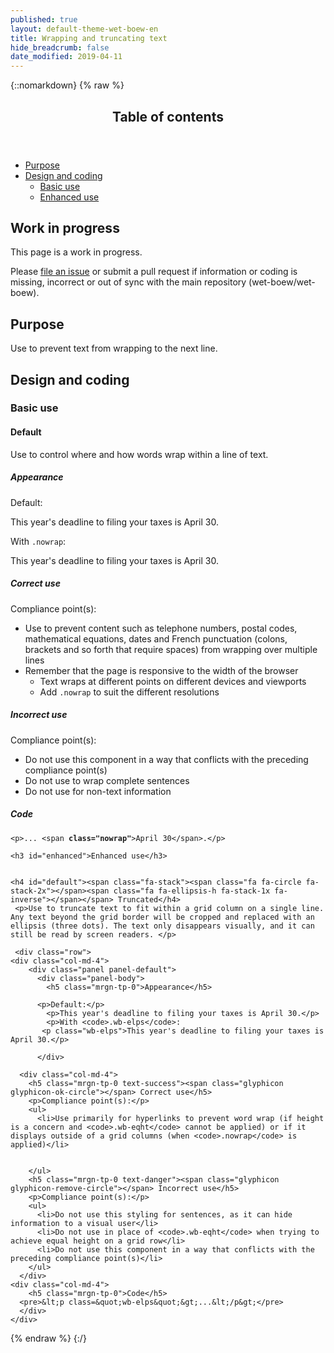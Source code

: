 ```yaml
---
published: true
layout: default-theme-wet-boew-en
title: Wrapping and truncating text
hide_breadcrumb: false
date_modified: 2019-04-11
---
```

{::nomarkdown}
{% raw %}
<span class="wb-prettify all-pre"></span>
 <div class="row">
    <nav role="navigation" class="col-md-8">
      <div class="panel panel-default">
        <header class="panel-heading">
          <h2 class="panel-title">Table of contents</h2>
        </header>
        <div class="panel-body">
          <ul>
            <li><a href="#purpose">Purpose</a></li>
            <li><a href="#design">Design and coding</a>
              <ul>
                <li><a href="#basic">Basic use</a> </li>
				<li><a href="#enhanced">Enhanced use</a> </li>
              </ul>
            </li>
          </ul>
        </div>
      </div>
    </nav>
    <section class="col-md-4">
      <div class="panel panel-warning">
        <div class="panel-body">
          <h2 class="mrgn-tp-0 h4 text-warning"><span class="fa fa-exclamation-triangle"></span> Work in progress</h2>
          <p>This page is a work in progress.</p>
          <p>Please <a href="https://github.com/wet-boew/wet-boew-styleguide/issues/new">file an issue</a> or submit a pull request if information or coding is missing, incorrect or out of sync with the main repository (wet-boew/wet-boew).</p>
        </div>
      </div>
    </section>
</div>
   <section>
  <h2 id="purpose"><span class="fa-stack"><span class="fa fa-circle fa-stack-2x"></span><span class="fa fa-info fa-stack-1x fa-inverse"></span></span> Purpose</h2>
  <p>Use to prevent text from wrapping to the next line.</p>
  <h2 id="design"><span class="fa-stack"><span class="fa fa-circle fa-stack-2x"></span><span class="fa fa-paint-brush fa-stack-1x fa-inverse"></span></span> Design and coding</h2>
  <h3 id="basic">Basic use</h3>
  <h4 id="default"><span class="fa-stack"><span class="fa fa-circle fa-stack-2x"></span><span class="fa fa-gears fa-stack-1x fa-inverse"></span></span> Default</h4>
  <p>Use to control where and how words wrap within a line of text. </p>
  <div class="row">
    <div class="col-md-4">
      <div class="panel panel-default">
        <div class="panel-body">
          <h5 class="mrgn-tp-0">Appearance</h5>
          <p>Default:</p>
          <p>This year's deadline to filing your taxes is  April 30.</p>
          <p class="mrgn-tp-lg">With <code>.nowrap</code>:</p>
          <p>This year's deadline to filing your taxes is <span class="nowrap">April 30</span>.</p>
        </div>
      </div>
    </div>
    <div class="col-md-4">
      <h5 class="mrgn-tp-0 text-success"><span class="glyphicon glyphicon-ok-circle"></span> Correct use</h5>
      <p>Compliance point(s):</p>
      <ul>
        <li>Use to prevent content such as telephone numbers, postal codes, mathematical equations, dates and French punctuation (colons, brackets and so forth that require spaces) from wrapping over multiple lines</li>
        <li>Remember that the page is responsive to the width of the browser
          <ul>
            <li>Text wraps at different points on different devices and viewports</li>
            <li>Add <code>.nowrap</code> to suit the different resolutions</li>
          </ul>
        </li>
      </ul>
      <h5 class="mrgn-tp-0 text-danger"><span class="glyphicon glyphicon-remove-circle"></span> Incorrect use</h5>
      <p>Compliance point(s):</p>
      <ul>
        <li>Do not use this component in a way that conflicts with the preceding compliance <span class="nowrap">point(s)</span></li>
        <li>Do not use to wrap complete sentences</li>
        <li>Do not use for non-text information</li>
      </ul>
    </div>
    <div class="col-md-4">
      <h5 class="mrgn-tp-0">Code</h5>
      <pre><code>&lt;p&gt;... &lt;span<strong> class=&quot;nowrap&quot;</strong>&gt;April 30&lt;/span&gt;.&lt;/p&gt;</code></pre>
    </div>
  </div>




    <h3 id="enhanced">Enhanced use</h3>


	<h4 id="default"><span class="fa-stack"><span class="fa fa-circle fa-stack-2x"></span><span class="fa fa-ellipsis-h fa-stack-1x fa-inverse"></span></span> Truncated</h4>
	 <p>Use to truncate text to fit within a grid column on a single line.  Any text beyond the grid border will be cropped and replaced with an ellipsis (three dots). The text only disappears visually, and it can still be read by screen readers. </p>

     <div class="row">
    <div class="col-md-4">
        <div class="panel panel-default">
          <div class="panel-body">
            <h5 class="mrgn-tp-0">Appearance</h5>

		  <p>Default:</p>
		    <p>This year's deadline to filing your taxes is April 30.</p>
			<p>With <code>.wb-elps</code>:
		   <p class="wb-elps">This year's deadline to filing your taxes is April 30.</p>

          </div>
 </div>
       </div>

      <div class="col-md-4">
        <h5 class="mrgn-tp-0 text-success"><span class="glyphicon glyphicon-ok-circle"></span> Correct use</h5>
        <p>Compliance point(s):</p>
        <ul>
          <li>Use primarily for hyperlinks to prevent word wrap (if height is a concern and <code>.wb-eqht</code> cannot be applied) or if it displays outside of a grid columns (when <code>.nowrap</code> is applied)</li>


        </ul>
        <h5 class="mrgn-tp-0 text-danger"><span class="glyphicon glyphicon-remove-circle"></span> Incorrect use</h5>
        <p>Compliance point(s):</p>
        <ul>
          <li>Do not use this styling for sentences, as it can hide  information to a visual user</li>
		  <li>Do not use in place of <code>.wb-eqht</code> when trying to achieve equal height on a grid row</li>
          <li>Do not use this component in a way that conflicts with the preceding compliance point(s)</li>
        </ul>
      </div>
    <div class="col-md-4">
        <h5 class="mrgn-tp-0">Code</h5>
      <pre>&lt;p class=&quot;wb-elps&quot;&gt;...&lt;/p&gt;</pre>
      </div>
    </div>
{% endraw %}
{:/}
